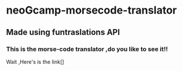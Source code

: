 # neoGcamp-morsecode-translator
 ## Made using funtraslations API

 ### This is the morse-code translator ,do you like to see it!!
 Wait ,Here's is the link[]
